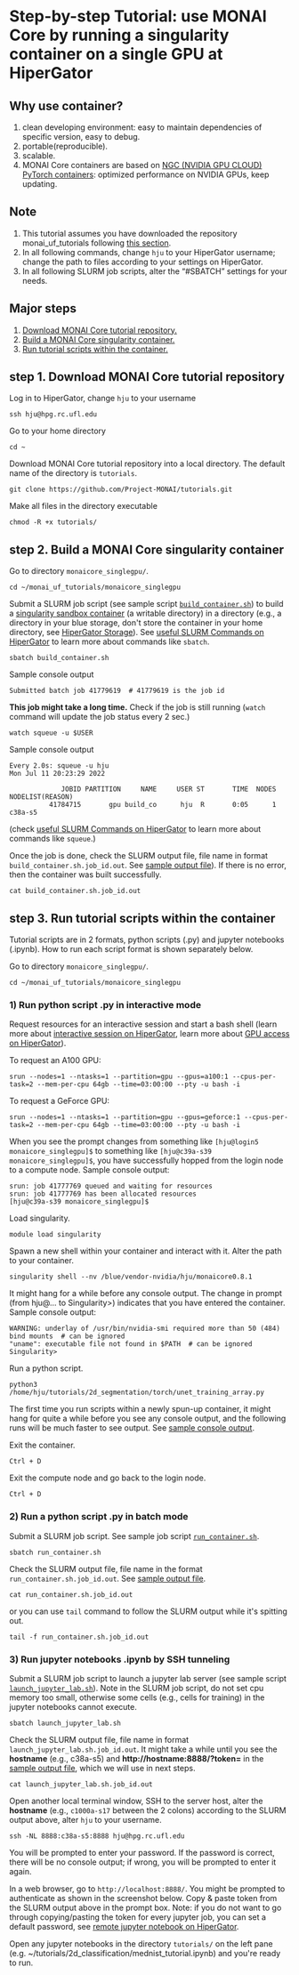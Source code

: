 # Step-by-step Tutorial: use MONAI Core by running a singularity container on a single GPU at HiperGator
## **Why use container?**
1. clean developing environment: easy to maintain dependencies of specific version, easy to debug.
2. portable(reproducible).
3. scalable.
4. MONAI Core containers are based on [NGC (NVIDIA GPU CLOUD) PyTorch containers](https://catalog.ngc.nvidia.com/orgs/nvidia/containers/pytorch): optimized performance on NVIDIA GPUs, keep updating.

## **Note**
1. This tutorial assumes you have downloaded the repository monai_uf_tutorials following [this section](../README.md/#download-this-repository-on-hipergator).
2. In all following commands, change `hju` to your HiperGator username; change the path to files according to your settings on HiperGator. 
3. In all following SLURM job scripts, alter the “#SBATCH” settings for your needs.


## **Major steps**
1. [Download MONAI Core tutorial repository.](#step-1-download-monai-core-tutorial-repository)
2. [Build a MONAI Core singularity container.](#step-2-build-a-monai-core-singularity-container)
3. [Run tutorial scripts within the container.](#step-3-run-tutorial-scripts-within-the-container)

## **step 1. Download MONAI Core tutorial repository**
Log in to HiperGator, change `hju` to your username

```
ssh hju@hpg.rc.ufl.edu
```

Go to your home directory 

```
cd ~
```

Download MONAI Core tutorial repository into a local directory. The default name of the directory is `tutorials`. 

```
git clone https://github.com/Project-MONAI/tutorials.git
```

Make all files in the directory executable

```
chmod -R +x tutorials/
```

## **step 2. Build a MONAI Core singularity container**
Go to directory `monaicore_singlegpu/`.

```
cd ~/monai_uf_tutorials/monaicore_singlegpu
```

Submit a SLURM job script (see sample script [`build_container.sh`](build_container.sh)) to build a [singularity sandbox container](https://docs.sylabs.io/guides/3.7/user-guide/build_a_container.html?highlight=sandbox#creating-writable-sandbox-directories) (a writable directory) in a directory (e.g., a directory in your blue storage, don't store the container in your home directory, see [HiperGator Storage](https://help.rc.ufl.edu/doc/Storage)). See [useful SLURM Commands on HiperGator](https://help.rc.ufl.edu/doc/SLURM_Commands) to learn more about commands like `sbatch`.

```
sbatch build_container.sh
```

Sample console output

```shell
Submitted batch job 41779619  # 41779619 is the job id
```

**This job might take a long time.** Check if the job is still running (`watch` command will update the job status every 2 sec.)

```
watch squeue -u $USER
```

Sample console output
```shell
Every 2.0s: squeue -u hju                                                                       Mon Jul 11 20:23:29 2022

             JOBID PARTITION     NAME     USER ST       TIME  NODES NODELIST(REASON)
          41784715       gpu build_co      hju  R       0:05      1 c38a-s5
```
(check [useful SLURM Commands on HiperGator](https://help.rc.ufl.edu/doc/SLURM_Commands) to learn more about commands like `squeue`.)

Once the job is done, check the SLURM output file, file name in format `build_container.sh.job_id.out`. See [sample output file](build_container.sh.job_id.out)). If there is no error, then the container was built successfully.

```
cat build_container.sh.job_id.out 
```


## **step 3. Run tutorial scripts within the container** 
Tutorial scripts are in 2 formats, python scripts (.py) and jupyter notebooks (.ipynb). How to run each script format is shown separately below. 

Go to directory `monaicore_singlegpu/`.

```
cd ~/monai_uf_tutorials/monaicore_singlegpu
```

### **1) Run python script .py in interactive mode**
Request resources for an interactive session and start a bash shell (learn more about [interactive session on HiperGator](https://help.rc.ufl.edu/doc/Development_and_Testing), learn more about [GPU access on HiperGator](https://help.rc.ufl.edu/doc/GPU_Access)). 

To request an A100 GPU:

```
srun --nodes=1 --ntasks=1 --partition=gpu --gpus=a100:1 --cpus-per-task=2 --mem-per-cpu 64gb --time=03:00:00 --pty -u bash -i
```

To request a GeForce GPU:

```
srun --nodes=1 --ntasks=1 --partition=gpu --gpus=geforce:1 --cpus-per-task=2 --mem-per-cpu 64gb --time=03:00:00 --pty -u bash -i
```

When you see the prompt changes from something like ```[hju@login5 monaicore_singlegpu]$``` to something like ```[hju@c39a-s39 monaicore_singlegpu]$```, you have successfully hopped from the login node to a compute node. Sample console output:

```
srun: job 41777769 queued and waiting for resources
srun: job 41777769 has been allocated resources
[hju@c39a-s39 monaicore_singlegpu]$
```

Load singularity.

```
module load singularity
```

Spawn a new shell within your container and interact with it. Alter the path to your container. 

```
singularity shell --nv /blue/vendor-nvidia/hju/monaicore0.8.1
```

It might hang for a while before any console output. The change in prompt (from hju@... to Singularity>) indicates that you have entered the container. Sample console output:

```
WARNING: underlay of /usr/bin/nvidia-smi required more than 50 (484) bind mounts  # can be ignored
"uname": executable file not found in $PATH  # can be ignored
Singularity>
```

Run a python script.

```
python3 /home/hju/tutorials/2d_segmentation/torch/unet_training_array.py
```

The first time you run scripts within a newly spun-up container, it might hang for quite a while before you see any console output, and the following runs will be much faster to see output. See [sample console output](interactive_python_console.out).

Exit the container.

```
Ctrl + D
```

Exit the compute node and go back to the login node.

```
Ctrl + D
```

### **2) Run a python script .py in batch mode**
Submit a SLURM job script. See sample job script [`run_container.sh`](run_container.sh).

```
sbatch run_container.sh
```

Check the SLURM output file, file name in the format `run_container.sh.job_id.out`. See [sample output file](run_container.sh.job_id.out).

```
cat run_container.sh.job_id.out
```

or you can use `tail` command to follow the SLURM output while it's spitting out. 
```
tail -f run_container.sh.job_id.out
```

### **3) Run jupyter notebooks .ipynb by SSH tunneling**
Submit a SLURM job script to launch a jupyter lab server (see sample script [`launch_jupyter_lab.sh`](launch_jupyter_lab.sh)). Note in the SLURM job script, do not set cpu memory too small, otherwise some cells (e.g., cells for training) in the jupyter notebooks cannot execute. 

```
sbatch launch_jupyter_lab.sh
```

Check the SLURM output file, file name in format `launch_jupyter_lab.sh.job_id.out`. It might take a while until you see the **hostname** (e.g., c38a-s5) and **http://hostname:8888/?token=** in the [sample output file](launch_jupyter_labe.sh.job_id.out), which we will use in next steps.

```
cat launch_jupyter_lab.sh.job_id.out
```

Open another local terminal window, SSH to the server host, alter the **hostname** (e.g., `c1000a-s17` between the 2 colons) according to the SLURM output above, alter `hju` to your username. 

```
ssh -NL 8888:c38a-s5:8888 hju@hpg.rc.ufl.edu
```

You will be prompted to enter your password. If the password is correct, there will be no console output; if wrong, you will be prompted to enter it again.

In a web browser, go to `http://localhost:8888/`. You might be prompted to authenticate as shown in the screenshot below. Copy & paste token from the SLURM output above in the prompt box. Note: if you do not want to go through copying/pasting the token for every jupyter job, you can set a default password, see [remote jupyter notebook on HiperGator](https://help.rc.ufl.edu/doc/Remote_Jupyter_Notebook).

Open any jupyter notebooks in the directory `tutorials/` on the left pane (e.g. ~/tutorials/2d_classification/mednist_tutorial.ipynb) and you're ready to run.
















